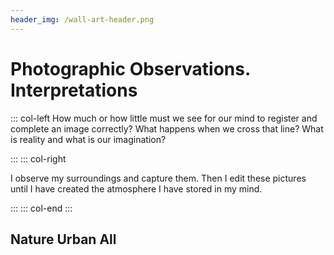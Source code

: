 ```yaml
---
header_img: /wall-art-header.png
---
```


# Photographic Observations. Interpretations

::: col-left
How much or how little must we see for our mind to register and complete an image correctly? What happens when we cross that line?
What is reality and what is our imagination?

:::
::: col-right

I observe my surroundings and capture them. Then I edit these pictures until I have created the atmosphere I have stored in my mind.

:::
::: col-end :::

## Nature    Urban    All
